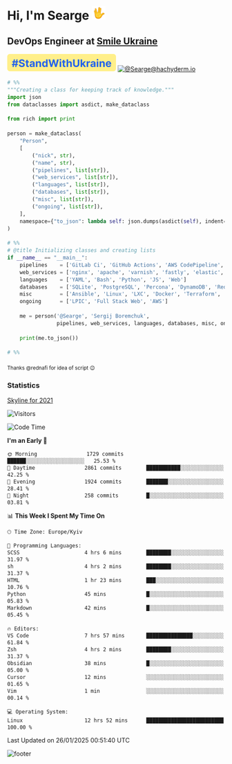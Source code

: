 # Hi, I'm Searge <img src="images/vulcan.webp" style="display: inline-block; margin: 0; height: 2rem" alt="Vulcan salute" />

## DevOps Engineer at [Smile Ukraine](https://smile-ukraine.com/en)

[![Stand With Ukraine](https://raw.githubusercontent.com/vshymanskyy/StandWithUkraine/main/badges/StandWithUkraine.svg)](https://stand-with-ukraine.pp.ua)
<a rel="me" href="https://hachyderm.io/@Searge">![@Searge@hachyderm.io](https://img.shields.io/badge/-@Searge-%232B90D9?logo=mastodon&logoColor=white)</a>

```python
# %%
"""Creating a class for keeping track of knowledge."""
import json
from dataclasses import asdict, make_dataclass

from rich import print

person = make_dataclass(
    "Person",
    [
        ("nick", str),
        ("name", str),
        ("pipelines", list[str]),
        ("web_services", list[str]),
        ("languages", list[str]),
        ("databases", list[str]),
        ("misc", list[str]),
        ("ongoing", list[str]),
    ],
    namespace={"to_json": lambda self: json.dumps(asdict(self), indent=4)},
)

# %%
# @title Initializing classes and creating lists
if __name__ == "__main__":
    pipelines    = ['GitLab Ci', 'GitHub Actions', 'AWS CodePipeline', 'Jenkins']
    web_services = ['nginx', 'apache', 'varnish', 'fastly', 'elastic', 'solr']
    languages    = ['YAML', 'Bash', 'Python', 'JS', 'Web']
    databases    = ['SQLite', 'PostgreSQL', 'Percona', 'DynamoDB', 'Redis']
    misc         = ['Ansible', 'Linux', 'LXC', 'Docker', 'Terraform', 'AWS']
    ongoing      = ['LPIC', 'Full Stack Web', 'AWS']

    me = person('@Searge', 'Sergij Boremchuk',
                pipelines, web_services, languages, databases, misc, ongoing)

    print(me.to_json())

# %%

```

<sub>Thanks @rednafi for idea of script :wink:</sub>

### Statistics

[Skyline for 2021](https://skyline.github.com/Searge/2021)

![Visitors](https://komarev.com/ghpvc/?username=searge&label=Profile%20views&color=0e75b6&style=flat) 
<!--START_SECTION:waka-->
![Code Time](http://img.shields.io/badge/Code%20Time-3%2C096%20hrs%2029%20mins-blue)

**I'm an Early 🐤** 

```text
🌞 Morning                1729 commits        ██████░░░░░░░░░░░░░░░░░░░   25.53 % 
🌆 Daytime                2861 commits        ███████████░░░░░░░░░░░░░░   42.25 % 
🌃 Evening                1924 commits        ███████░░░░░░░░░░░░░░░░░░   28.41 % 
🌙 Night                  258 commits         █░░░░░░░░░░░░░░░░░░░░░░░░   03.81 % 
```


📊 **This Week I Spent My Time On** 

```text
🕑︎ Time Zone: Europe/Kyiv

💬 Programming Languages: 
SCSS                     4 hrs 6 mins        ████████░░░░░░░░░░░░░░░░░   31.97 % 
sh                       4 hrs 2 mins        ████████░░░░░░░░░░░░░░░░░   31.37 % 
HTML                     1 hr 23 mins        ███░░░░░░░░░░░░░░░░░░░░░░   10.76 % 
Python                   45 mins             █░░░░░░░░░░░░░░░░░░░░░░░░   05.83 % 
Markdown                 42 mins             █░░░░░░░░░░░░░░░░░░░░░░░░   05.45 % 

🔥 Editors: 
VS Code                  7 hrs 57 mins       ███████████████░░░░░░░░░░   61.84 % 
Zsh                      4 hrs 2 mins        ████████░░░░░░░░░░░░░░░░░   31.37 % 
Obsidian                 38 mins             █░░░░░░░░░░░░░░░░░░░░░░░░   05.00 % 
Cursor                   12 mins             ░░░░░░░░░░░░░░░░░░░░░░░░░   01.65 % 
Vim                      1 min               ░░░░░░░░░░░░░░░░░░░░░░░░░   00.14 % 

💻 Operating System: 
Linux                    12 hrs 52 mins      █████████████████████████   100.00 % 
```


 Last Updated on 26/01/2025 00:51:40 UTC
<!--END_SECTION:waka-->

![footer](https://capsule-render.vercel.app/api?type=waving&color=gradient&customColorList=14,21&height=82&section=footer)
